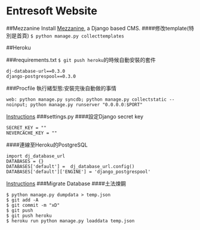 # Entresoft Website

##Mezzanine
Install [Mezzanine](http://mezzanine.jupo.org/), a Django based CMS.
####修改template(特別是首頁)
`$ python manage.py collecttemplates`

##Heroku

###requirements.txt
`$ git push heroku`的時候自動安裝的套件
```
dj-database-url==0.3.0
django-postgrespool==0.3.0
```
###Procfile
執行緒型態:安裝完後自動做的事情
```
web: python manage.py syncdb; python manage.py collectstatic --noinput; python manage.py runserver "0.0.0.0:$PORT"
```
[Instructions](https://devcenter.heroku.com/articles/procfile)
###settings.py
####設定Django secret key
```
SECRET_KEY = ""
NEVERCACHE_KEY = ""
```
####連線至Heroku的PostgreSQL
```
import dj_database_url
DATABASES = {}
DATABASES['default'] =  dj_database_url.config()
DATABASES['default']['ENGINE'] = 'django_postgrespool'
```
[Instructions](https://devcenter.heroku.com/articles/django-app-configuration#migrating-an-existing-django-project)
###Migrate Database
####土法煉鋼
```
$ python manage.py dumpdata > temp.json
$ git add -A
$ git commit -m "xD"
$ git push
$ git push heroku
$ heroku run python manage.py loaddata temp.json
```
